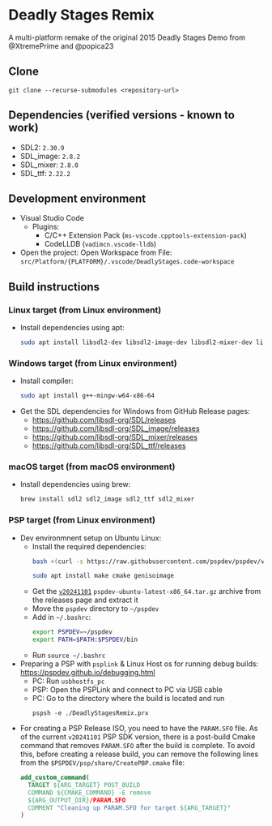 # Deadly Stages Remix

A multi-platform remake of the original 2015 Deadly Stages Demo from @XtremePrime and @popica23

## Clone
```
git clone --recurse-submodules <repository-url>
```

## Dependencies (verified versions - known to work)
- SDL2: `2.30.9`
- SDL_image: `2.8.2`
- SDL_mixer: `2.8.0`
- SDL_ttf: `2.22.2`

## Development environment
- Visual Studio Code
    - Plugins:
        - C/C++ Extension Pack (`ms-vscode.cpptools-extension-pack`)
        - CodeLLDB (`vadimcn.vscode-lldb`)
- Open the project: Open Workspace from File: `src/Platform/{PLATFORM}/.vscode/DeadlyStages.code-workspace`

## Build instructions

### Linux target (from Linux environment)
- Install dependencies using apt:
    ```bash
    sudo apt install libsdl2-dev libsdl2-image-dev libsdl2-mixer-dev libsdl2-ttf-dev
    ```

### Windows target (from Linux environment)
- Install compiler:
    ```bash
    sudo apt install g++-mingw-w64-x86-64
    ```
- Get the SDL dependencies for Windows from GitHub Release pages: 
    - https://github.com/libsdl-org/SDL/releases
    - https://github.com/libsdl-org/SDL_image/releases
    - https://github.com/libsdl-org/SDL_mixer/releases
    - https://github.com/libsdl-org/SDL_ttf/releases

### macOS target (from macOS environment)
- Install dependencies using brew:
    ```bash
    brew install sdl2 sdl2_image sdl2_ttf sdl2_mixer
    ```

### PSP target (from Linux environment)
- Dev environmnent setup on Ubuntu Linux:
    - Install the required dependencies:
        ```bash
        bash <(curl -s https://raw.githubusercontent.com/pspdev/pspdev/v20241101/prepare.sh)
        ```
        ```bash
        sudo apt install make cmake genisoimage
        ```
    - Get the [`v20241101`](https://github.com/pspdev/pspdev/releases/tag/v20241101) `pspdev-ubuntu-latest-x86_64.tar.gz` archive from the releases page and extract it
    - Move the `pspdev` directory to `~/pspdev`
    - Add in `~/.bashrc`:
        ```bash
        export PSPDEV=~/pspdev
        export PATH=$PATH:$PSPDEV/bin
        ```
    - Run `source ~/.bashrc`
- Preparing a PSP with `psplink` & Linux Host os for running debug builds: https://pspdev.github.io/debugging.html
    - PC: Run `usbhostfs_pc`
    - PSP: Open the PSPLink and connect to PC via USB cable
    - PC: Go to the directory where the build is located and run
        ```
        pspsh -e ./DeadlyStagesRemix.prx
        ```
- For creating a PSP Release ISO, you need to have the `PARAM.SFO` file. As of the current `v20241101` PSP SDK version, there is a post-build Cmake command that removes `PARAM.SFO` after the build is complete. To avoid this, before creating a release build, you can remove the following lines from the `$PSPDEV/psp/share/CreatePBP.cmake` file:
    ```cmake
    add_custom_command(
      TARGET ${ARG_TARGET} POST_BUILD
      COMMAND ${CMAKE_COMMAND} -E remove
      ${ARG_OUTPUT_DIR}/PARAM.SFO
      COMMENT "Cleaning up PARAM.SFO for target ${ARG_TARGET}"
    )
    ```
